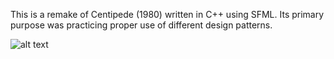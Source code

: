 This is a remake of Centipede (1980) written in C++ using SFML. Its primary purpose was practicing proper use
of different design patterns.

![alt text](https://i.imgur.com/gGj9KpM.png)
